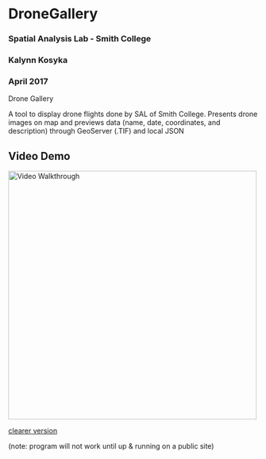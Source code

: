 # DroneGallery

### Spatial Analysis Lab - Smith College
### Kalynn Kosyka 
### April 2017

Drone Gallery

A tool to display drone flights done by SAL of Smith College.
Presents drone images on map and previews data (name, date, coordinates, and description) through GeoServer (.TIF) and local JSON

## Video Demo 
<img src='https://media.giphy.com/media/l378iGlogLxPiYwog/giphy.gif' title='Video Walkthrough' width='500px' alt='Video Walkthrough' />

<a href="https://i.imgur.com/UMeyxTq.gifv">clearer version</a>

(note: program will not work until up & running on a public site)
